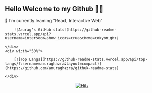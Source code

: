 ## Hello Welcome to my Github 🙌🏻

🌱 I’m currently learning "React, Interactive Web"

<div>
    <div width="50%">
    
        ![Anurag's GitHub stats](https://github-readme-stats.vercel.app/api?username=intersoom&show_icons=true&theme=tokyonight)  
        
    </div>
    <div width="50%">
        
        [![Top Langs](https://github-readme-stats.vercel.app/api/top-langs/?username=anuraghazra&layout=compact)](https://github.com/anuraghazra/github-readme-stats)
        
    </div>
</div>




    


<div align=center>
  
[![Hits](https://hits.seeyoufarm.com/api/count/incr/badge.svg?url=https%3A%2F%2Fgithub.com%2Fintersoom&count_bg=%237C51B4&title_bg=%23A0A0A0&icon=gov-dot-uk.svg&icon_color=%23E7E7E7&title=hits&edge_flat=false)](https://hits.seeyoufarm.com)
  
</div>








<!--
**intersoom/intersoom** is a ✨ _special_ ✨ repository because its `README.md` (this file) appears on your GitHub profile.

Here are some ideas to get you started:

- 🔭 I’m currently working on ...
- 🌱 I’m currently learning ...
- 👯 I’m looking to collaborate on ...
- 🤔 I’m looking for help with ...
- 💬 Ask me about ...
- 📫 How to reach me: ...
- 😄 Pronouns: ...
- ⚡ Fun fact: ...
-->

